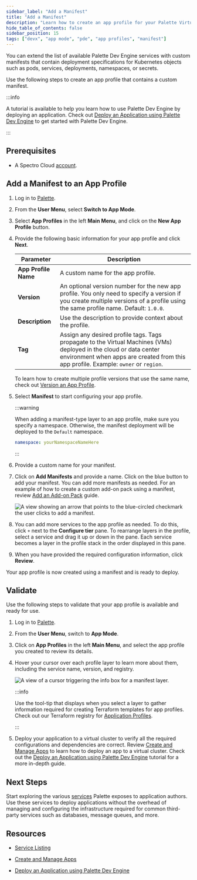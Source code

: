 ```yaml
---
sidebar_label: "Add a Manifest"
title: "Add a Manifest"
description: "Learn how to create an app profile for your Palette Virtual Clusters using a custom manifest."
hide_table_of_contents: false
sidebar_position: 15
tags: ["devx", "app mode", "pde", "app profiles", "manifest"]
---
```


<!-- Add-on packs can be built using Kubernetes manifests.
These manifests contain deployment specifications for Kubernetes objects such as pods, services, deployments, namespaces, or secrets.-->

You can extend the list of available Palette Dev Engine services with custom manifests that contain deployment
specifications for Kubernetes objects such as pods, services, deployments, namespaces, or secrets.

Use the following steps to create an app profile that contains a custom manifest.

:::info

A tutorial is available to help you learn how to use Palette Dev Engine by deploying an application. Check out
[Deploy an Application using Palette Dev Engine](../../../tutorials/pde/deploy-app.md) to get started with Palette Dev
Engine.

:::

## Prerequisites

- A Spectro Cloud [account](https://www.spectrocloud.com/get-started/).

## Add a Manifest to an App Profile

1. Log in to [Palette](https://console.spectrocloud.com).

2. From the **User Menu**, select **Switch to App Mode**.

3. Select **App Profiles** in the left **Main Menu**, and click on the **New App Profile** button.

4. Provide the following basic information for your app profile and click **Next**.

   | **Parameter**        | **Description**                                                                                                                                                                                           |
   | -------------------- | --------------------------------------------------------------------------------------------------------------------------------------------------------------------------------------------------------- |
   | **App Profile Name** | A custom name for the app profile.                                                                                                                                                                        |
   | **Version**          | An optional version number for the new app profile. You only need to specify a version if you create multiple versions of a profile using the same profile name. Default: `1.0.0`.                        |
   | **Description**      | Use the description to provide context about the profile.                                                                                                                                                 |
   | **Tag**              | Assign any desired profile tags. Tags propagate to the Virtual Machines (VMs) deployed in the cloud or data center environment when apps are created from this app profile. Example: `owner` or `region`. |

   To learn how to create multiple profile versions that use the same name, check out
   [Version an App Profile](../modify-app-profiles/version-app-profile.md).

5. Select **Manifest** to start configuring your app profile.

   :::warning

   When adding a manifest-type layer to an app profile, make sure you specify a namespace. Otherwise, the manifest
   deployment will be deployed to the `Default` namespace.

   ```yaml
   namespace: yourNamespaceNameHere
   ```

   :::

6. Provide a custom name for your manifest.

7. Click on **Add Manifests** and provide a name. Click on the blue button to add your manifest. You can add more
   manifests as needed. For an example of how to create a custom add-on pack using a manifest, review
   [Add an Add-on Pack](../../../registries-and-packs/adding-add-on-packs.md#manifests) guide.

   ![A view showing an arrow that points to the blue-circled checkmark the user clicks to add a manifest.](/profiles_app-profiles_create-app-profiles_add-manifest.webp)

8. You can add more services to the app profile as needed. To do this, click `+` next to the **Configure tier** pane. To
   rearrange layers in the profile, select a service and drag it up or down in the pane. Each service becomes a layer in
   the profile stack in the order displayed in this pane.

9. When you have provided the required configuration information, click **Review**.

Your app profile is now created using a manifest and is ready to deploy.

## Validate

Use the following steps to validate that your app profile is available and ready for use.

1. Log in to [Palette](https://console.spectrocloud.com).

2. From the **User Menu**, switch to **App Mode**.

3. Click on **App Profiles** in the left **Main Menu**, and select the app profile you created to review its details.

4. Hover your cursor over each profile layer to learn more about them, including the service name, version, and
   registry.

   ![A view of a cursor triggering the info box for a manifest layer.](/profiles_app-profiles_create-app-profiles_manifest-layer-infobox.webp)

   :::info

   Use the tool-tip that displays when you select a layer to gather information required for creating Terraform
   templates for app profiles. Check out our Terraform registry for
   [Application Profiles](https://registry.terraform.io/providers/spectrocloud/spectrocloud/latest/docs/resources/application_profile).

   :::

5. Deploy your application to a virtual cluster to verify all the required configurations and dependencies are correct.
   Review [Create and Manage Apps](../../../devx/apps/create-app.md) to learn how to deploy an app to a virtual cluster.
   Check out the [Deploy an Application using Palette Dev Engine](../../../tutorials/pde/deploy-app.md) tutorial for a
   more in-depth guide.

## Next Steps

Start exploring the various [services](../../../devx/services/services.md) Palette exposes to application authors. Use
these services to deploy applications without the overhead of managing and configuring the infrastructure required for
common third-party services such as databases, message queues, and more.

## Resources

- [Service Listing](../../../devx/services/service-listings/service-listings.mdx)

- [Create and Manage Apps](../../../devx/apps/create-app.md)

- [Deploy an Application using Palette Dev Engine](../../../tutorials/pde/deploy-app.md)
